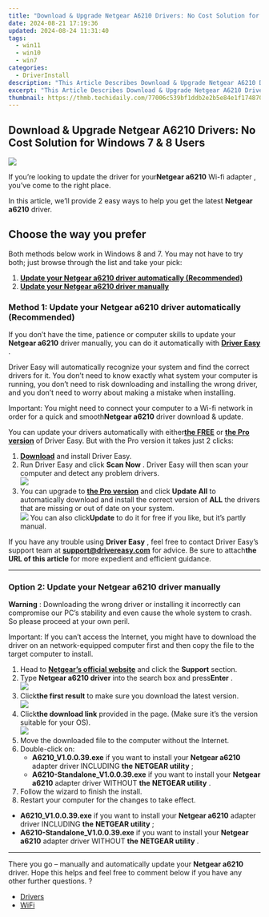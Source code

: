```yaml
---
title: "Download & Upgrade Netgear A6210 Drivers: No Cost Solution for Windows 7 & 8 Users"
date: 2024-08-21 17:19:36
updated: 2024-08-24 11:31:40
tags:
  - win11
  - win10
  - win7
categories:
  - DriverInstall
description: "This Article Describes Download & Upgrade Netgear A6210 Drivers: No Cost Solution for Windows 7 & 8 Users"
excerpt: "This Article Describes Download & Upgrade Netgear A6210 Drivers: No Cost Solution for Windows 7 & 8 Users"
thumbnail: https://thmb.techidaily.com/77006c539bf1ddb2e2b5e84e1f174870218883325d71d7edbcfdaf185bcde8ae.jpg
---
```


## Download & Upgrade Netgear A6210 Drivers: No Cost Solution for Windows 7 & 8 Users

![](https://images.drivereasy.com/wp-content/uploads/2018/07/img_5b3c9ff408f2b.jpg) 

 If you’re looking to update the driver for your**Netgear a6210**  Wi-fi adapter , you’ve come to the right place. 

 In this article, we’ll provide 2 easy ways to help you get the latest **Netgear a6210** driver. 

## Choose the way you prefer

 Both methods below work in Windows 8 and 7\. You may not have to try both; just browse through the list and take your pick:

1. [**Update your Netgear a6210 driver automatically (Recommended)**](https://www.drivereasy.com/knowledge/netgear-a6210-driver-free-download-update-for-your-windows-8-7/#O1)
2. **[Update your Netgear a6210 driver manually](https://tools.techidaily.com/drivereasy/download/)**

###  Method 1: Update your **Netgear a6210**  driver automatically (Recommended)

 If you don’t have the time, patience or computer skills to update your **Netgear a6210**  driver manually, you can do it automatically with **[Driver Easy](https://tools.techidaily.com/drivereasy/download/)**  . 

 Driver Easy will automatically recognize your system and find the correct drivers for it. You don’t need to know exactly what system your computer is running, you don’t need to risk downloading and installing the wrong driver, and you don’t need to worry about making a mistake when installing. 

 Important: You might need to connect your computer to a Wi-fi network in order for a quick and smooth**Netgear a6210** driver download & update. 

 You can update your drivers automatically with either[**the FREE**](https://tools.techidaily.com/drivereasy/download/)  or **[the Pro version](https://tools.techidaily.com/drivereasy/download/)**  of Driver Easy. But with the Pro version it takes just 2 clicks: 

1. **[Download](https://tools.techidaily.com/drivereasy/download/)**  and install Driver Easy.
2. Run Driver Easy and click **Scan Now** . Driver Easy will then scan your computer and detect any problem drivers.  
![](https://images.drivereasy.com/wp-content/uploads/2018/07/img_5b3b19bf43ece.jpg)
3. You can upgrade to **[the Pro version](https://tools.techidaily.com/drivereasy/download/)**  and click **Update All** to automatically download and install the correct version of **ALL**  the drivers that are missing or out of date on your system.  
![](https://images.drivereasy.com/wp-content/uploads/2018/07/img_5b3c9f265bbaa.jpg) You can also click**Update** to do it for free if you like, but it’s partly manual.

 If you have any trouble using **Driver Easy** , feel free to contact Driver Easy’s support team at **support@drivereasy.com** for advice. Be sure to attach**the URL of this article** for more expedient and efficient guidance. 

---

###  Option 2: Update your **Netgear a6210** driver manually

**Warning** : Downloading the wrong driver or installing it incorrectly can compromise our PC’s stability and even cause the whole system to crash. So please proceed at your own peril. 

 Important: If you can’t access the Internet, you might have to download the driver on an network-equipped computer first and then copy the file to the target computer to install. 

1. Head to **[Netgear’s official website](https://www.netgear.com/default.aspx)**  and click the **Support** section.
2. Type **Netgear a6210 driver**  into the search box and press**Enter** .  
![](https://images.drivereasy.com/wp-content/uploads/2018/07/img_5b3c9af066cb2.jpg)
3. Click**the first result** to make sure you download the latest version.  
![](https://images.drivereasy.com/wp-content/uploads/2018/07/img_5b3c9c9fe8fc9.jpg)
4. Click**the download link** provided in the page. (Make sure it’s the version suitable for your OS).  
![](https://images.drivereasy.com/wp-content/uploads/2018/07/img_5b3c9d0da04f2.jpg)
5. Move the downloaded file to the computer without the Internet.
6. Double-click on:  
   * **A6210\_V1.0.0.39.exe** if you want to install your **Netgear a6210**  adapter driver INCLUDING **the** **NETGEAR utility** ;  
   * **A6210-Standalone\_V1.0.0.39.exe** if you want to install your **Netgear a6210**  adapter driver WITHOUT **the** **NETGEAR utility** .
7. Follow the wizard to finish the install.
8. Restart your computer for the changes to take effect.
* **A6210\_V1.0.0.39.exe** if you want to install your **Netgear a6210**  adapter driver INCLUDING **the** **NETGEAR utility** ;
* **A6210-Standalone\_V1.0.0.39.exe** if you want to install your **Netgear a6210**  adapter driver WITHOUT **the** **NETGEAR utility** .

---

There you go  – manually and automatically update your **Netgear a6210** driver. Hope this helps and feel free to comment below if you have any other further questions. ? 

* [Drivers](https://tools.techidaily.com/drivereasy/download/)
* [WiFi](https://tools.techidaily.com/drivereasy/download/)

<ins class="adsbygoogle"
     style="display:block"
     data-ad-format="autorelaxed"
     data-ad-client="ca-pub-7571918770474297"
     data-ad-slot="1223367746"></ins>



<ins class="adsbygoogle"
     style="display:block"
     data-ad-client="ca-pub-7571918770474297"
     data-ad-slot="8358498916"
     data-ad-format="auto"
     data-full-width-responsive="true"></ins>
